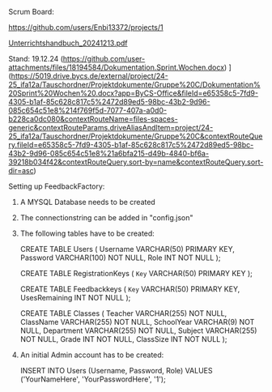 Scrum Board:

https://github.com/users/Enbi13372/projects/1

[Unterrichtshandbuch_20241213.pdf](https://github.com/user-attachments/files/18209208/Unterrichtshandbuch_20241213.pdf)

Stand: 19.12.24 (https://github.com/user-attachments/files/18194584/Dokumentation.Sprint.Wochen.docx)
](https://5019.drive.bycs.de/external/project/24-25_ifa12a/Tauschordner/Projektdokumente/Gruppe%20C/Dokumentation%20Sprint%20Wochen%20.docx?app=ByCS-Office&fileId=e65358c5-7fd9-4305-b1af-85c628c817c5%2472d89ed5-98bc-43b2-9d96-085c654c51e8%214f769f5d-7077-407a-a0d0-b228ca0dc080&contextRouteName=files-spaces-generic&contextRouteParams.driveAliasAndItem=project/24-25_ifa12a/Tauschordner/Projektdokumente/Gruppe%20C&contextRouteQuery.fileId=e65358c5-7fd9-4305-b1af-85c628c817c5%2472d89ed5-98bc-43b2-9d96-085c654c51e8%21a6bfa215-d49b-4840-bf6a-39218b034f42&contextRouteQuery.sort-by=name&contextRouteQuery.sort-dir=asc)


Setting up FeedbackFactory:

1. A MYSQL Database needs to be created
2. The connectionstring can be added in "config.json"
3. The following tables have to be created:

   CREATE TABLE Users (
    Username VARCHAR(50) PRIMARY KEY,
    Password VARCHAR(100) NOT NULL,
    Role INT NOT NULL
);

   CREATE TABLE RegistrationKeys (
    `Key` VARCHAR(50) PRIMARY KEY
);

   CREATE TABLE Feedbackkeys (
    `Key` VARCHAR(50) PRIMARY KEY,
        UsesRemaining INT NOT NULL
);

   CREATE TABLE Classes (
    Teacher VARCHAR(255) NOT NULL,
    ClassName VARCHAR(255) NOT NULL,
    SchoolYear VARCHAR(9) NOT NULL,
    Department VARCHAR(255) NOT NULL,
    Subject VARCHAR(255) NOT NULL,
    Grade INT NOT NULL,
    ClassSize INT NOT NULL
);



4. An initial Admin account has to be created:

   INSERT INTO Users (Username, Password, Role)
VALUES ('YourNameHere', 'YourPasswordHere', '1');


